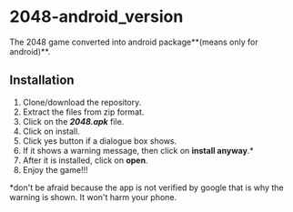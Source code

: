 # 2048-android_version
The 2048 game converted into android package**(means only for android)**.

## Installation
1. Clone/download the repository.
2. Extract the files from zip format.
3. Click on the ___2048.apk___ file.
4. Click on install.
5. Click yes button if a dialogue box shows.
6. If it shows a warning message, then click on **install anyway**.*
7. After it is installed, click on **open**.
8. Enjoy the game!!!

*don't be afraid because the app is not verified by google that is why the warning is shown. It won't harm your phone.
